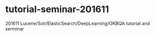 # tutorial-seminar-201611
201611 Lucene/Solr/ElasticSearch/DeepLearning/OKBQA tutorial and serminar
